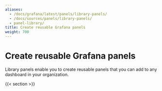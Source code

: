 ```yaml
---
aliases:
  - /docs/grafana/latest/panels/library-panels/
  - /docs/sources/panels/library-panels/
  - panel-library/
title: Create reusable Grafana panels
weight: 700
---
```


# Create reusable Grafana panels

Library panels enable you to create reusable panels that you can add to any dashboard in your organization.

{{< section >}}

